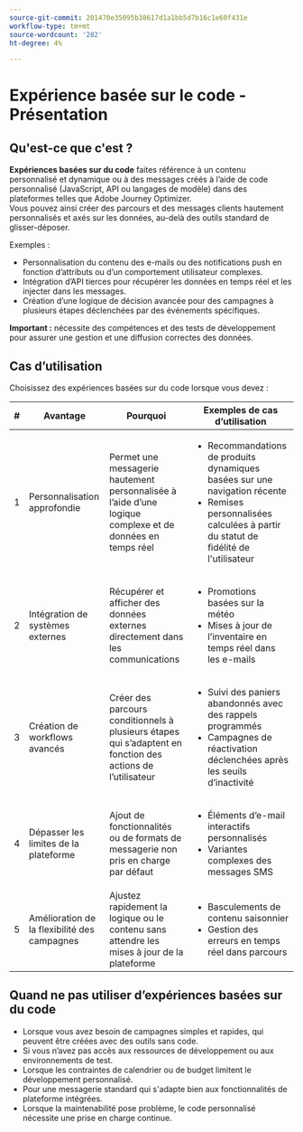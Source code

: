 ```yaml
---
source-git-commit: 201470e35095b38617d1a1bb5d7b16c1e60f431e
workflow-type: tm+mt
source-wordcount: '282'
ht-degree: 4%

---
```

# Expérience basée sur le code - Présentation

## Qu&#39;est-ce que c&#39;est ?

**Expériences basées sur du code** faites référence à un contenu personnalisé et dynamique ou à des messages créés à l’aide de code personnalisé (JavaScript, API ou langages de modèle) dans des plateformes telles que Adobe Journey Optimizer.\
Vous pouvez ainsi créer des parcours et des messages clients hautement personnalisés et axés sur les données, au-delà des outils standard de glisser-déposer.

Exemples :

* Personnalisation du contenu des e-mails ou des notifications push en fonction d’attributs ou d’un comportement utilisateur complexes.
* Intégration d’API tierces pour récupérer les données en temps réel et les injecter dans les messages.
* Création d’une logique de décision avancée pour des campagnes à plusieurs étapes déclenchées par des événements spécifiques.

**Important :** nécessite des compétences et des tests de développement pour assurer une gestion et une diffusion correctes des données.

## Cas d’utilisation

Choisissez des expériences basées sur du code lorsque vous devez :

| # | Avantage | Pourquoi | Exemples de cas d’utilisation |
|---|---------|-----|-------------------|
| 1 | Personnalisation approfondie | Permet une messagerie hautement personnalisée à l’aide d’une logique complexe et de données en temps réel | <ul><li>Recommandations de produits dynamiques basées sur une navigation récente</li><li>Remises personnalisées calculées à partir du statut de fidélité de l&#39;utilisateur</li></ul> |
| 2 | Intégration de systèmes externes | Récupérer et afficher des données externes directement dans les communications | <ul><li>Promotions basées sur la météo</li><li>Mises à jour de l’inventaire en temps réel dans les e-mails</li></ul> |
| 3 | Création de workflows avancés | Créer des parcours conditionnels à plusieurs étapes qui s’adaptent en fonction des actions de l’utilisateur | <ul><li>Suivi des paniers abandonnés avec des rappels programmés</li><li>Campagnes de réactivation déclenchées après les seuils d’inactivité</li></ul> |
| 4 | Dépasser les limites de la plateforme | Ajout de fonctionnalités ou de formats de messagerie non pris en charge par défaut | <ul><li>Éléments d’e-mail interactifs personnalisés</li><li>Variantes complexes des messages SMS</li></ul> |
| 5 | Amélioration de la flexibilité des campagnes | Ajustez rapidement la logique ou le contenu sans attendre les mises à jour de la plateforme | <ul><li>Basculements de contenu saisonnier</li><li>Gestion des erreurs en temps réel dans parcours</li></ul> |

## Quand ne pas utiliser d’expériences basées sur du code

* Lorsque vous avez besoin de campagnes simples et rapides, qui peuvent être créées avec des outils sans code.
* Si vous n’avez pas accès aux ressources de développement ou aux environnements de test.
* Lorsque les contraintes de calendrier ou de budget limitent le développement personnalisé.
* Pour une messagerie standard qui s&#39;adapte bien aux fonctionnalités de plateforme intégrées.
* Lorsque la maintenabilité pose problème, le code personnalisé nécessite une prise en charge continue.
